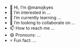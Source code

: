 - 👋 Hi, I’m @manojkyes
- 👀 I’m interested in ...
- 🌱 I’m currently learning ...
- 💞️ I’m looking to collaborate on ...
- 📫 How to reach me ...
- 😄 Pronouns: ...
- ⚡ Fun fact: ...

<!---
manojkyes/manojkyes is a ✨ special ✨ repository because its `README.md` (this file) appears on your GitHub profile.
You can click the Preview link to take a look at your changes.
https://www.linkedin.com/in/athul-p-saji/
https://www.linkedin.com/in/preethi-s-temkar/
https://www.linkedin.com/in/deepthy-siby-3a70b91b9/ Data Engineer - 3 yrs, IBS
https://www.linkedin.com/in/joshwinlal98/ Data Engineer - 5 rs, IBS
https://www.linkedin.com/in/swmohanty/  Data Engineer BLR - Serving notice period.
https://www.linkedin.com/in/roopa-antony/ Data Engineer Kochi 3 year Serving notice period
https://www.linkedin.com/in/amritha-v-570a9949/ Sr. Data Engineer - Kochi AirIndia 9 years
--->
